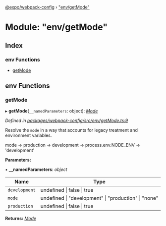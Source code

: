 [@expo/webpack-config](../README.md) › ["env/getMode"](_env_getmode_.md)

# Module: "env/getMode"

## Index

### env Functions

* [getMode](_env_getmode_.md#getmode)

## env Functions

###  getMode

▸ **getMode**(`__namedParameters`: object): *[Mode](_types_.md#mode)*

*Defined in [packages/webpack-config/src/env/getMode.ts:9](https://github.com/expo/expo-cli/blob/61a3bbc1/packages/webpack-config/src/env/getMode.ts#L9)*

Resolve the `mode` in a way that accounts for legacy treatment and environment variables.

mode -> production -> development -> process.env.NODE_ENV -> 'development'

**Parameters:**

▪ **__namedParameters**: *object*

Name | Type |
------ | ------ |
`development` | undefined &#124; false &#124; true |
`mode` | undefined &#124; "development" &#124; "production" &#124; "none" |
`production` | undefined &#124; false &#124; true |

**Returns:** *[Mode](_types_.md#mode)*
